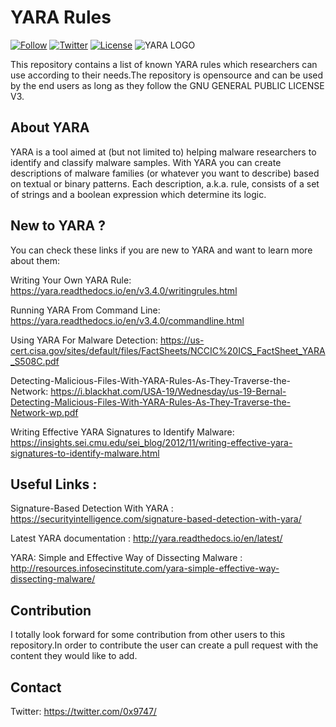 # YARA Rules

[![Follow](https://img.shields.io/github/followers/umair9747?label=Follow&style=social)](https://github.com/umair9747/)
[![Twitter](https://img.shields.io/twitter/url?label=Twitter&style=social&url=https%3A%2F%2Ftwitter.com%2F0x9747%2F)](https://twitter.com/0x9747/)
[![License](https://img.shields.io/badge/license-GPL--3.0-blue)](https://github.com/umair9747/yara-rules/blob/master/LICENSE)
![YARA LOGO](https://blog.malwarebytes.com/wp-content/uploads/2017/09/yaralogo.jpg)


This repository contains a list of known YARA rules which researchers can use according to their needs.The repository is opensource and can be used by the end users as long as they follow the GNU GENERAL PUBLIC LICENSE V3.

## About YARA 
YARA is a tool aimed at (but not limited to) helping malware researchers to identify and classify malware samples. With YARA you can create descriptions of malware families (or whatever you want to describe) based on textual or binary patterns. Each description, a.k.a. rule, consists of a set of strings and a boolean expression which determine its logic.

## New to YARA ?

You can check these links if you are new to YARA and want to learn more about them:

Writing Your Own YARA Rule: https://yara.readthedocs.io/en/v3.4.0/writingrules.html

Running YARA From Command Line: https://yara.readthedocs.io/en/v3.4.0/commandline.html

Using YARA For Malware Detection: https://us-cert.cisa.gov/sites/default/files/FactSheets/NCCIC%20ICS_FactSheet_YARA_S508C.pdf

Detecting-Malicious-Files-With-YARA-Rules-As-They-Traverse-the-Network: https://i.blackhat.com/USA-19/Wednesday/us-19-Bernal-Detecting-Malicious-Files-With-YARA-Rules-As-They-Traverse-the-Network-wp.pdf

Writing Effective YARA Signatures to Identify Malware:  https://insights.sei.cmu.edu/sei_blog/2012/11/writing-effective-yara-signatures-to-identify-malware.html

## Useful Links :

Signature-Based Detection With YARA : https://securityintelligence.com/signature-based-detection-with-yara/

Latest YARA documentation : http://yara.readthedocs.io/en/latest/

YARA: Simple and Effective Way of Dissecting Malware : http://resources.infosecinstitute.com/yara-simple-effective-way-dissecting-malware/

## Contribution
I totally look forward for some contribution from other users to this repository.In order to contribute the user can create a pull request with the content they would like to add.

## Contact 
Twitter: https://twitter.com/0x9747/
